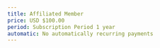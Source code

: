 ```yaml
---
title: Affiliated Member
price: USD $100.00
period: Subscription Period 1 year
automatic: No automatically recurring payments
---
```

